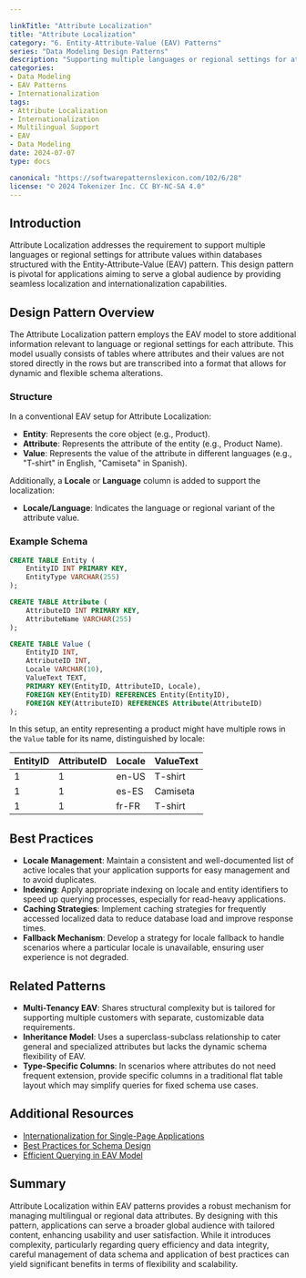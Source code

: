 ```yaml
---

linkTitle: "Attribute Localization"
title: "Attribute Localization"
category: "6. Entity-Attribute-Value (EAV) Patterns"
series: "Data Modeling Design Patterns"
description: "Supporting multiple languages or regional settings for attribute values using the Entity-Attribute-Value (EAV) pattern, enabling efficient internationalization of data."
categories:
- Data Modeling
- EAV Patterns
- Internationalization
tags:
- Attribute Localization
- Internationalization
- Multilingual Support
- EAV
- Data Modeling
date: 2024-07-07
type: docs

canonical: "https://softwarepatternslexicon.com/102/6/28"
license: "© 2024 Tokenizer Inc. CC BY-NC-SA 4.0"
---
```


## Introduction

Attribute Localization addresses the requirement to support multiple languages or regional settings for attribute values within databases structured with the Entity-Attribute-Value (EAV) pattern. This design pattern is pivotal for applications aiming to serve a global audience by providing seamless localization and internationalization capabilities.

## Design Pattern Overview

The Attribute Localization pattern employs the EAV model to store additional information relevant to language or regional settings for each attribute. This model usually consists of tables where attributes and their values are not stored directly in the rows but are transcribed into a format that allows for dynamic and flexible schema alterations.

### Structure

In a conventional EAV setup for Attribute Localization:

- **Entity**: Represents the core object (e.g., Product).
- **Attribute**: Represents the attribute of the entity (e.g., Product Name).
- **Value**: Represents the value of the attribute in different languages (e.g., "T-shirt" in English, "Camiseta" in Spanish).

Additionally, a **Locale** or **Language** column is added to support the localization:

- **Locale/Language**: Indicates the language or regional variant of the attribute value.

### Example Schema

```sql
CREATE TABLE Entity (
    EntityID INT PRIMARY KEY, 
    EntityType VARCHAR(255)
);

CREATE TABLE Attribute (
    AttributeID INT PRIMARY KEY, 
    AttributeName VARCHAR(255)
);

CREATE TABLE Value (
    EntityID INT, 
    AttributeID INT, 
    Locale VARCHAR(10), 
    ValueText TEXT,
    PRIMARY KEY(EntityID, AttributeID, Locale),
    FOREIGN KEY(EntityID) REFERENCES Entity(EntityID),
    FOREIGN KEY(AttributeID) REFERENCES Attribute(AttributeID)
);
```

In this setup, an entity representing a product might have multiple rows in the `Value` table for its name, distinguished by locale:

| EntityID | AttributeID | Locale | ValueText  |
|----------|-------------|--------|------------|
| 1        | 1           | en-US  | T-shirt    |
| 1        | 1           | es-ES  | Camiseta   |
| 1        | 1           | fr-FR  | T-shirt    |

## Best Practices

- **Locale Management**: Maintain a consistent and well-documented list of active locales that your application supports for easy management and to avoid duplicates.
- **Indexing**: Apply appropriate indexing on locale and entity identifiers to speed up querying processes, especially for read-heavy applications.
- **Caching Strategies**: Implement caching strategies for frequently accessed localized data to reduce database load and improve response times.
- **Fallback Mechanism**: Develop a strategy for locale fallback to handle scenarios where a particular locale is unavailable, ensuring user experience is not degraded.

## Related Patterns

- **Multi-Tenancy EAV**: Shares structural complexity but is tailored for supporting multiple customers with separate, customizable data requirements.
- **Inheritance Model**: Uses a superclass-subclass relationship to cater general and specialized attributes but lacks the dynamic schema flexibility of EAV.
- **Type-Specific Columns**: In scenarios where attributes do not need frequent extension, provide specific columns in a traditional flat table layout which may simplify queries for fixed schema use cases.

## Additional Resources

- [Internationalization for Single-Page Applications](https://example.com/int-spa)
- [Best Practices for Schema Design](https://example.com/schema-design)
- [Efficient Querying in EAV Model](https://example.com/eav-queries)

## Summary

Attribute Localization within EAV patterns provides a robust mechanism for managing multilingual or regional data attributes. By designing with this pattern, applications can serve a broader global audience with tailored content, enhancing usability and user satisfaction. While it introduces complexity, particularly regarding query efficiency and data integrity, careful management of data schema and application of best practices can yield significant benefits in terms of flexibility and scalability.


